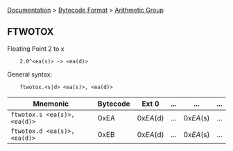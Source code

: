 [Documentation](../../README.md) > [Bytecode Format](../README.md) > [Arithmetic Group](../InstructionsArithmetic.md)

## FTWOTOX

Floating Point 2 to x

        2.0^<ea(s)> -> <ea(d)>

General syntax:

        ftwotox.<s|d> <ea(s)>, <ea(d)>

| Mnemonic | Bytecode | Ext 0 | ... | ... | ... |
| - | - | - | - | - | - |
| `ftwotox.s <ea(s)>, <ea(d)>` | 0xEA | 0x*EA*(d) | ... | 0x*EA*(s) | ... |
| `ftwotox.d <ea(s)>, <ea(d)>` | 0xEB | 0x*EA*(d) | ... | 0x*EA*(s) | ... |

